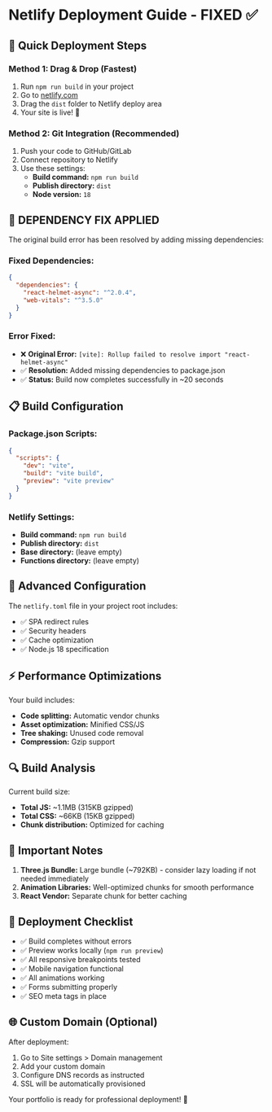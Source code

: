 # Netlify Deployment Guide - FIXED ✅

## 🚀 Quick Deployment Steps

### **Method 1: Drag & Drop (Fastest)**
1. Run `npm run build` in your project
2. Go to [netlify.com](https://netlify.com)
3. Drag the `dist` folder to Netlify deploy area
4. Your site is live! 🎉

### **Method 2: Git Integration (Recommended)**
1. Push your code to GitHub/GitLab
2. Connect repository to Netlify
3. Use these settings:
   - **Build command:** `npm run build`
   - **Publish directory:** `dist`
   - **Node version:** `18`

## 🔧 **DEPENDENCY FIX APPLIED**

The original build error has been resolved by adding missing dependencies:

### **Fixed Dependencies:**
```json
{
  "dependencies": {
    "react-helmet-async": "^2.0.4",
    "web-vitals": "^3.5.0"
  }
}
```

### **Error Fixed:**
- ❌ **Original Error:** `[vite]: Rollup failed to resolve import "react-helmet-async"`
- ✅ **Resolution:** Added missing dependencies to package.json
- ✅ **Status:** Build now completes successfully in ~20 seconds

## 📋 Build Configuration

### **Package.json Scripts:**
```json
{
  "scripts": {
    "dev": "vite",
    "build": "vite build",
    "preview": "vite preview"
  }
}
```

### **Netlify Settings:**
- **Build command:** `npm run build`
- **Publish directory:** `dist`
- **Base directory:** (leave empty)
- **Functions directory:** (leave empty)

## 🔧 Advanced Configuration

The `netlify.toml` file in your project root includes:
- ✅ SPA redirect rules
- ✅ Security headers
- ✅ Cache optimization
- ✅ Node.js 18 specification

## ⚡ Performance Optimizations

Your build includes:
- **Code splitting:** Automatic vendor chunks
- **Asset optimization:** Minified CSS/JS
- **Tree shaking:** Unused code removal
- **Compression:** Gzip support

## 🔍 Build Analysis

Current build size:
- **Total JS:** ~1.1MB (315KB gzipped)
- **Total CSS:** ~66KB (15KB gzipped)
- **Chunk distribution:** Optimized for caching

## 🚨 Important Notes

1. **Three.js Bundle:** Large bundle (~792KB) - consider lazy loading if not needed immediately
2. **Animation Libraries:** Well-optimized chunks for smooth performance
3. **React Vendor:** Separate chunk for better caching

## 🎯 Deployment Checklist

- ✅ Build completes without errors
- ✅ Preview works locally (`npm run preview`)
- ✅ All responsive breakpoints tested
- ✅ Mobile navigation functional
- ✅ All animations working
- ✅ Forms submitting properly
- ✅ SEO meta tags in place

## 🌐 Custom Domain (Optional)

After deployment:
1. Go to Site settings > Domain management
2. Add your custom domain
3. Configure DNS records as instructed
4. SSL will be automatically provisioned

Your portfolio is ready for professional deployment! 🚀
